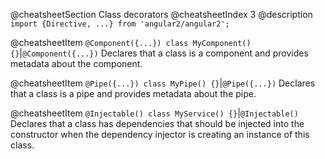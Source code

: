 @cheatsheetSection
Class decorators
@cheatsheetIndex 3
@description
`import {Directive, ...} from 'angular2/angular2';`

@cheatsheetItem
`@Component({...})
class MyComponent() {}`|`@Component({...})`
Declares that a class is a component and provides metadata about the component.

@cheatsheetItem
`@Pipe({...})
class MyPipe() {}`|`@Pipe({...})`
Declares that a class is a pipe and provides metadata about the pipe.

@cheatsheetItem
`@Injectable()
class MyService() {}`|`@Injectable()`
Declares that a class has dependencies that should be injected into the constructor when the dependency
injector is creating an instance of this class.